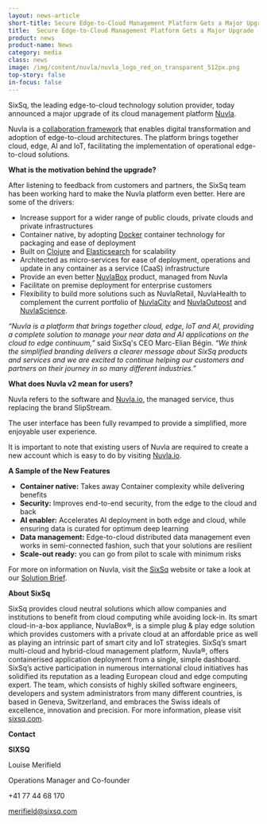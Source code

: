 ```yaml
---
layout: news-article
short-title: Secure Edge-to-Cloud Management Platform Gets a Major Upgrade
title:  Secure Edge-to-Cloud Management Platform Gets a Major Upgrade 
product: news
product-name: News
category: media
class: news
image: /img/content/nuvla/nuvla_logo_red_on_transparent_512px.png
top-story: false
in-focus: false
---
```


SixSq, the leading edge-to-cloud technology solution provider, today announced a major upgrade of its cloud management platform [Nuvla](https://sixsq.com/products-and-services/nuvla/overview).

Nuvla is a [collaboration framework](https://media.sixsq.com/hubfs/Marketing%20Materials/Solutions%20Brief/Nuvla%20collaboration%20framework.pdf) that enables digital transformation and adoption of edge-to-cloud architectures. The platform brings together cloud, edge, AI and IoT, facilitating the implementation of operational edge-to-cloud solutions. 

**What is the motivation behind the upgrade?**

After listening to feedback from customers and partners, the SixSq team has been working hard to make the Nuvla platform even better. Here are some of the drivers:

 * Increase support for a wider range of public clouds, private clouds and private infrastructures
 * Container native, by adopting [Docker](https://www.docker.com/) container technology for packaging and ease of deployment
 * Built on [Clojure](https://clojure.org/) and [Elasticsearch](https://www.elastic.co) for scalability
 * Architected as micro-services for ease of deployment, operations and update in any container as a service (CaaS) infrastructure
 * Provide an even better [NuvlaBox](https://sixsq.com/products-and-services/nuvlabox/overview) product, managed from Nuvla
 * Facilitate on premise deployment for enterprise customers
 * Flexibility to build more solutions such as NuvlaRetail, NuvlaHealth to complement the current portfolio of [NuvlaCity](https://sixsq.com/solutions/nuvlacity/overview) and [NuvlaOutpost](https://sixsq.com/solutions/nuvlaoutpost/overview) and [NuvlaScience](https://sixsq.com/solutions/nuvlascience/overview).
 
<p/>

_“Nuvla is a platform that brings together cloud, edge, IoT and AI, providing a complete solution to manage your near data and AI applications on the cloud to edge continuum,”_ said SixSq's CEO Marc-Elian Bégin. _“We think the simplified branding delivers a clearer 
message about SixSq products and services and we are excited to continue helping our customers and partners on their journey in so many different industries.”_
 
**What does Nuvla v2 mean for users?**
 
Nuvla refers to the software and [Nuvla.io](https://nuvla.io/ui/welcome), the managed service, thus replacing the brand SlipStream. 

The user interface has been fully revamped to provide a simplified, more enjoyable user experience.

It is important to note that existing users of Nuvla are required to create a new account which is easy to do by visiting [Nuvla.io](https://nuvla.io/ui/welcome). 


<p/>

**A Sample of the New Features**

- **Container native:** Takes away Container complexity while delivering benefits
- **Security:** Improves end-to-end security, from the edge to the cloud and back
- **AI enabler:** Accelerates AI deployment in both edge and cloud, while ensuring data is curated for optimum deep learning
- **Data management:** Edge-to-cloud distributed data management even works in semi-connected fashion, such that your solutions are resilient
- **Scale-out ready:** you can go from pilot to scale with minimum risks

<p/>

For more on information on Nuvla, visit the [SixSq](https://sixsq.com/) website or take a look at our [Solution Brief](https://media.sixsq.com/hubfs/Marketing%20Materials/Solutions%20Brief/Nuvla%20collaboration%20framework.pdf).

**About SixSq**

SixSq provides cloud neutral solutions which allow companies and institutions to benefit from cloud computing while avoiding lock-in. Its smart cloud-in-a-box appliance, NuvlaBox®, is a simple plug & play edge solution which provides customers with a private cloud at an affordable price as well as playing an intrinsic part of smart city and IoT strategies. SixSq’s smart multi-cloud and hybrid-cloud management platform, Nuvla®, offers containerised application deployment from a single, simple dashboard. SixSq’s active participation in numerous international cloud initiatives has solidified its reputation as a leading European cloud and edge computing expert. The team, which consists of highly skilled software engineers, developers and system administrators from many different countries, is based in Geneva, Switzerland, and embraces the Swiss ideals of excellence, innovation and precision. For more information, please visit [sixsq.com](https://sixsq.com/).

**Contact**

**SIXSQ**

Louise Merifield

Operations Manager and Co-founder

+41 77 44 68 170

<merifield@sixsq.com>









